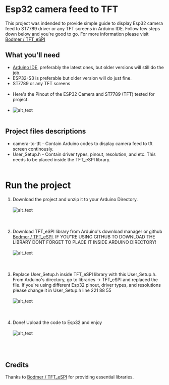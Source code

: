 # Esp32 camera feed to TFT
This project was indended to provide simple guide to display Esp32 camera feed to ST7789 driver or any TFT screens in Arduino IDE. Follow few steps down below and you're good to go. For more information please visit [Bodmer / TFT_eSPI](https://github.com/Bodmer/TFT_eSPI/blob/master/README.md)
## What you'll need
- [Arduino IDE](https://www.arduino.cc/en/software), preferably the latest ones, but older versions will still do the job.
- ESP32-S3 is preferable but older version will do just fine.
- ST7789 or any TFT screens <br/> <br/>
- Here's the Pinout of the ESP32 Camera and ST7789 (TFT) tested for project. <br/> <br/>
- ![alt_text](/images_for_readme/pinout.PNG)
 <br/> <br/>
## Project files descriptions
- camera-to-tft - Contain Arduino codes to display camera feed to tft screen continously.
- User_Setup.h - Contain driver types, pinout, resolution, and etc. This needs to be placed inside the TFT_eSPI library.  <br/> <br/>
 # Run the project
1. Download the project and unzip it to your Arduino Directory. <br/> <br/>
![alt_text](/images_for_readme/pinout.PNG)
 <br/> <br/> <br/> <br/>
2. Download TFT_eSPI library from Arduino's download manager or github [Bodmer / TFT_eSPI](https://github.com/Bodmer/TFT_eSPI/blob/master/README.md). IF YOU"RE USING GITHUB TO DOWNLOAD THE LIBRARY DONT FORGET TO PLACE IT INSIDE ARDUINO DIRECTORY!<br/> <br/>
![alt_text](/images_for_readme/pinout.PNG)
 <br/> <br/> <br/> <br/>
3. Replace User_Setup.h inside TFT_eSPI library with this User_Setup.h. From Arduino's directory, go to libraries -> TFT_eSPI and replaced the file.
If you're using different Esp32 pinout, driver types, and resolutions please change it in User_Setup.h line 221 88 55  <br/> <br/>
![alt_text](/images_for_readme/pinout.PNG)
 <br/> <br/> <br/> <br/>
4. Done! Upload the code to Esp32 and enjoy  <br/> <br/>
![alt_text](/images_for_readme/pinout.PNG)
 <br/> <br/> <br/> <br/>
## Credits
Thanks to [Bodmer / TFT_eSPI](https://github.com/Bodmer/TFT_eSPI/blob/master/README.md) for providing essential libraries.
